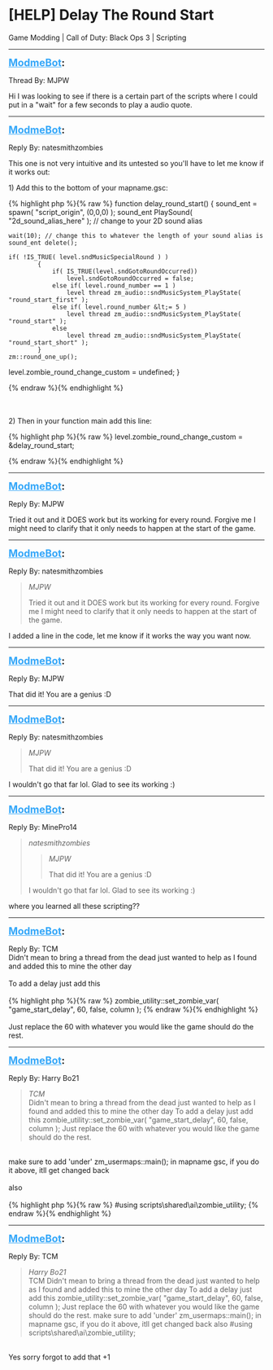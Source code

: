 # [HELP] Delay The Round Start
Game Modding | Call of Duty: Black Ops 3 | Scripting

---
<strong style="font-size: 1.4em;"><span style="text-decoration: underline;text-decoration-color: #34a7f9;"><span style="color:#34a7f9;">ModmeBot</span></span>:</strong>

<p>Thread By: MJPW<br /><p style="text-align:left;">Hi I was looking to see if there is a certain part of the scripts where I could put in a &quot;wait&quot; for a few seconds to play a audio quote.</p></p>

---
<strong style="font-size: 1.4em;"><span style="text-decoration: underline;text-decoration-color: #34a7f9;"><span style="color:#34a7f9;">ModmeBot</span></span>:</strong>

<p>Reply By: natesmithzombies<br /><p style="text-align:left;">This one is not very intuitive and its untested so you&#39;ll have to let me know if it works out: </p><p style="text-align:left;"></p><p style="text-align:left;">1) Add this to the bottom of your mapname.gsc: </p>{% highlight php %}{% raw %}
function delay_round_start()
{
	sound_ent = spawn( "script_origin", (0,0,0) ); 
	sound_ent PlaySound( "2d_sound_alias_here" ); // change to your 2D sound alias
	
	wait(10); // change this to whatever the length of your sound alias is
	sound_ent delete(); 
	
	if( !IS_TRUE( level.sndMusicSpecialRound ) )
			{
				if( IS_TRUE(level.sndGotoRoundOccurred))
					level.sndGotoRoundOccurred = false;
				else if( level.round_number == 1 )
					level thread zm_audio::sndMusicSystem_PlayState( "round_start_first" );
				else if( level.round_number &lt;= 5 )
					level thread zm_audio::sndMusicSystem_PlayState( "round_start" );
				else
					level thread zm_audio::sndMusicSystem_PlayState( "round_start_short" );
			}
	zm::round_one_up();
level.zombie_round_change_custom = undefined; 
}

{% endraw %}{% endhighlight %}
<br /><br /><br /><p style="text-align:left;">2) Then in your function main add this line: </p>{% highlight php %}{% raw %}
level.zombie_round_change_custom = &amp;delay_round_start;

{% endraw %}{% endhighlight %}
</p>

---
<strong style="font-size: 1.4em;"><span style="text-decoration: underline;text-decoration-color: #34a7f9;"><span style="color:#34a7f9;">ModmeBot</span></span>:</strong>

<p>Reply By: MJPW<br /><p style="text-align:left;">Tried it out and it DOES work but its working for every round. Forgive me I might need to clarify that it only needs to happen at the start of the game.</p></p>

---
<strong style="font-size: 1.4em;"><span style="text-decoration: underline;text-decoration-color: #34a7f9;"><span style="color:#34a7f9;">ModmeBot</span></span>:</strong>

<p>Reply By: natesmithzombies<br /><blockquote><em>MJPW</em><p style="text-align:left;">Tried it out and it DOES work but its working for every round. Forgive me I might need to clarify that it only needs to happen at the start of the game.</p></blockquote><p style="text-align:left;">I added a line in the code, let me know if it works the way you want now. </p></p>

---
<strong style="font-size: 1.4em;"><span style="text-decoration: underline;text-decoration-color: #34a7f9;"><span style="color:#34a7f9;">ModmeBot</span></span>:</strong>

<p>Reply By: MJPW<br /><p style="text-align:left;">That did it! You are a genius :D</p></p>

---
<strong style="font-size: 1.4em;"><span style="text-decoration: underline;text-decoration-color: #34a7f9;"><span style="color:#34a7f9;">ModmeBot</span></span>:</strong>

<p>Reply By: natesmithzombies<br /><blockquote><em>MJPW</em><p style="text-align:left;">That did it! You are a genius :D</p></blockquote><p style="text-align:left;">I wouldn&#39;t go that far lol. Glad to see its working :)</p></p>

---
<strong style="font-size: 1.4em;"><span style="text-decoration: underline;text-decoration-color: #34a7f9;"><span style="color:#34a7f9;">ModmeBot</span></span>:</strong>

<p>Reply By: MinePro14<br /><blockquote><em>natesmithzombies</em><blockquote><em>MJPW</em><p style="text-align:left;">That did it! You are a genius :D</p></blockquote><p style="text-align:left;">I wouldn&#39;t go that far lol. Glad to see its working :)</p></blockquote><p style="text-align:left;"></p><p style="text-align:left;">where you learned all these scripting??</p></p>

---
<strong style="font-size: 1.4em;"><span style="text-decoration: underline;text-decoration-color: #34a7f9;"><span style="color:#34a7f9;">ModmeBot</span></span>:</strong>

<p>Reply By: TCM<br />Didn&#39;t mean to bring a thread from the dead just wanted to help as I found and added this to mine the other day<br /> <br />To add a delay just add this<br /> <br />{% highlight php %}{% raw %}
zombie_utility::set_zombie_var( "game_start_delay", 				60,		false,	column );
{% endraw %}{% endhighlight %}
 <br /> <br />Just replace the 60 with whatever you would like the game should do the rest.</p>

---
<strong style="font-size: 1.4em;"><span style="text-decoration: underline;text-decoration-color: #34a7f9;"><span style="color:#34a7f9;">ModmeBot</span></span>:</strong>

<p>Reply By: Harry Bo21<br /><blockquote><em>TCM</em><br />Didn&#39;t mean to bring a thread from the dead just wanted to help as I found and added this to mine the other day   To add a delay just add this   zombie_utility::set_zombie_var( &quot;game_start_delay&quot;, 60, false, column );     Just replace the 60 with whatever you would like the game should do the rest.</blockquote><br /> make sure to add &#39;under&#39; zm_usermaps::main(); in mapname gsc, if you do it above, itll get changed back<br /> <br />also<br /> <br />{% highlight php %}{% raw %}
#using scripts\shared\ai\zombie_utility;
{% endraw %}{% endhighlight %}
</p>

---
<strong style="font-size: 1.4em;"><span style="text-decoration: underline;text-decoration-color: #34a7f9;"><span style="color:#34a7f9;">ModmeBot</span></span>:</strong>

<p>Reply By: TCM<br /><blockquote><em>Harry Bo21</em><br />TCM Didn&#39;t mean to bring a thread from the dead just wanted to help as I found and added this to mine the other day   To add a delay just add this   zombie_utility::set_zombie_var( &quot;game_start_delay&quot;, 60, false, column );     Just replace the 60 with whatever you would like the game should do the rest.  make sure to add &#39;under&#39; zm_usermaps::main(); in mapname gsc, if you do it above, itll get changed back   also   #using scripts\shared\ai\zombie_utility;</blockquote><br /> Yes sorry forgot to add that +1</p>

